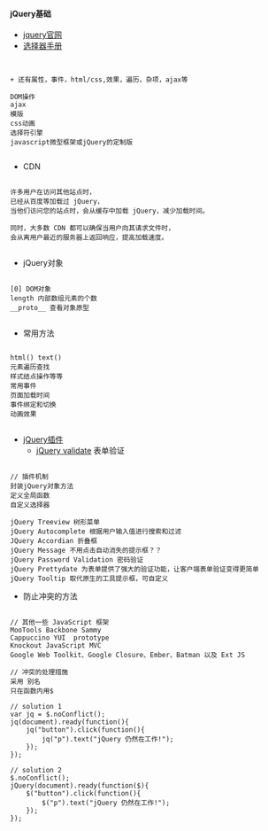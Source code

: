 #### **jQuery基础**
+ [jquery官网](http://jquery.com/download/)
+ [选择器手册](http://www.runoob.com/jquery/jquery-ref-selectors.html)

	


```


+ 还有属性，事件，html/css,效果，遍历，杂项，ajax等

DOM操作
ajax
模版
css动画
选择符引擎
javascript微型框架或jQuery的定制版


```




+ CDN


```

许多用户在访问其他站点时，
已经从百度等加载过 jQuery，
当他们访问您的站点时，会从缓存中加载 jQuery，减少加载时间。

同时，大多数 CDN 都可以确保当用户向其请求文件时，
会从离用户最近的服务器上返回响应，提高加载速度。


```

* jQuery对象 


```

[0] DOM对象
length 内部数组元素的个数
__proto__ 查看对象原型


```


* 常用方法


```

html() text()
元素遍历查找
样式结点操作等等
常用事件
页面加载时间
事件绑定和切换
动画效果


```

* [jQuery插件](http://plugins.jquery.com/)
	* [jQuery validate](http://www.runoob.com/jquery/jquery-plugin-validate.html) 表单验证
	


```

// 插件机制
封装jQuery对象方法
定义全局函数
自定义选择器

jQuery Treeview 树形菜单
jQuery Autocomplete 根据用户输入值进行搜索和过滤
JQuery Accordian 折叠框
jQuery Message 不用点击自动消失的提示框？？
jQuery Password Validation 密码验证
jQuery Prettydate 为表单提供了强大的验证功能，让客户端表单验证变得更简单
jQuery Tooltip 取代原生的工具提示框，可自定义

```



* 防止冲突的方法


```

// 其他一些 JavaScript 框架
MooTools Backbone Sammy 
Cappuccino YUI  prototype
Knockout JavaScript MVC
Google Web Toolkit、Google Closure、Ember、Batman 以及 Ext JS

// 冲突的处理措施 
采用 别名
只在函数内用$
   
// solution 1
var jq = $.noConflict();
jq(document).ready(function(){
    jq("button").click(function(){
        jq("p").text("jQuery 仍然在工作!");
    });
});

// solution 2
$.noConflict();
jQuery(document).ready(function($){
    $("button").click(function(){
        $("p").text("jQuery 仍然在工作!");
    });
});


```

